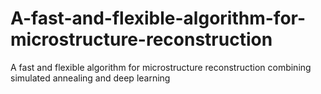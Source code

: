 # A-fast-and-flexible-algorithm-for-microstructure-reconstruction
A fast and flexible algorithm for microstructure reconstruction combining simulated annealing and deep learning
